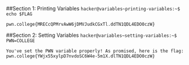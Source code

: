 ##Section 1: Printing Variables
`hacker@variables~printing-variables:~$ echo $FLAG`
```
pwn.college{MRECcQPMrvAwW6jDMVJudkCGxTl.ddTN1QDL4EDO0czW}
```
##Section 2: Setting Variables
`hacker@variables~setting-variables:~$ PWN=COLLEGE`
```
You've set the PWN variable properly! As promised, here is the flag:
pwn.college{YWjx55xylpD7nvdoSC6W4e-5m1X.dlTN1QDL4EDO0czW}
```
